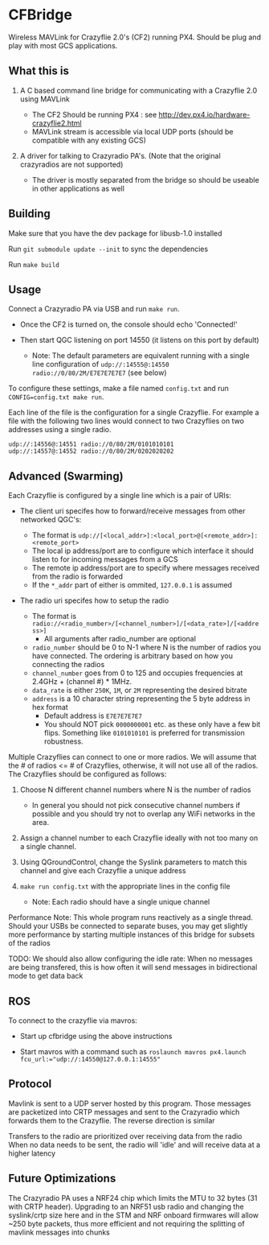 CFBridge
========

Wireless MAVLink for Crazyflie 2.0's (CF2) running PX4. Should be plug and play with most GCS applications.


What this is
------------

1. A C based command line bridge for communicating with a Crazyflie 2.0 using MAVLink
	- The CF2 Should be running PX4 : see http://dev.px4.io/hardware-crazyflie2.html
	- MAVLink stream is accessible via local UDP ports (should be compatible with any existing GCS)

2. A driver for talking to Crazyradio PA's. (Note that the original crazyradios are not supported)
	- The driver is mostly separated from the bridge so should be useable in other applications as well


Building
--------

Make sure that you have the dev package for libusb-1.0 installed

Run `git submodule update --init` to sync the dependencies

Run `make build`


Usage
-----

Connect a Crazyradio PA via USB and run `make run`.

- Once the CF2 is turned on, the console should echo 'Connected!'

- Then start QGC listening on port 14550 (it listens on this port by default)
	- Note: The default parameters are equivalent running with a single line configuration of `udp://:14555@:14550 radio://0/80/2M/E7E7E7E7E7` (see below)


To configure these settings, make a file named `config.txt` and run `CONFIG=config.txt make run`.

Each line of the file is the configuration for a single Crazyflie. For example a file with the following two lines would connect to two Crazyflies on two addresses using a single radio.

	udp://:14556@:14551 radio://0/80/2M/0101010101
	udp://:14557@:14552 radio://0/80/2M/0202020202


Advanced (Swarming)
-------------------

Each Crazyflie is configured by a single line which is a pair of URIs:

- The client uri specifes how to forward/receive messages from other networked QGC's:
	- The format is `udp://[<local_addr>]:<local_port>@[<remote_addr>]:<remote_port>`
	- The local ip address/port are to configure which interface it should listen to for incoming messages from a GCS
	- The remote ip address/port are to specify where messages received from the radio is forwarded
	- If the `*_addr` part of either is ommited, `127.0.0.1` is assumed

- The radio uri specifes how to setup the radio
	- The format is `radio://<radio_number>/[<channel_number>]/[<data_rate>]/[<address>]`
		- All arguments after radio_number are optional
	- `radio_number` should be 0 to N-1 where N is the number of radios you have connected. The ordering is arbitrary based on how you connecting the radios
	- `channel_number` goes from 0 to 125 and occupies frequencies at 2.4GHz + (channel #) * 1MHz.
	- `data_rate` is either `250K`, `1M`, or `2M` representing the desired bitrate
	- `address` is a 10 character string representing the 5 byte address in hex format
		- Default address is `E7E7E7E7E7`
		- You should NOT pick `0000000001` etc. as these only have a few bit flips. Something like `0101010101` is preferred for transmission robustness.

Multiple Crazyflies can connect to one or more radios. We will assume that the # of radios <= # of Crazyflies, otherwise, it will not use all of the radios. The Crazyflies should be configured as follows:

1. Choose N different channel numbers where N is the number of radios
	-  In general you should not pick consecutive channel numbers if possible and you should try not to overlap any WiFi networks in the area.

2. Assign a channel number to each Crazyflie ideally with not too many on a single channel.

3. Using QGroundControl, change the Syslink parameters to match this channel and give each Crazyflie a unique address

4. `make run config.txt` with the appropriate lines in the config file
	- Note: Each radio should have a single unique channel


Performance Note: This whole program runs reactively as a single thread. Should your USBs be connected to separate buses, you may get slightly more performance by starting multiple instances of this bridge for subsets of the radios


TODO: We should also allow configuring the idle rate: When no messages are being transfered, this is how often it will send messages in bidirectional mode to get data back

ROS
---

To connect to the crazyflie via mavros:

- Start up cfbridge using the above instructions

- Start mavros with a command such as `roslaunch mavros px4.launch fcu_url:="udp://:14550@127.0.0.1:14555"`


Protocol
--------

Mavlink is sent to a UDP server hosted by this program. Those messages are packetized into CRTP messages and sent to the Crazyradio which forwards them to the Crazyflie. The reverse direction is similar

Transfers to the radio are prioritized over receiving data from the radio
When no data needs to be sent, the radio will 'idle' and will receive data at
a higher latency


Future Optimizations
-------------

The Crazyradio PA uses a NRF24 chip which limits the MTU to 32 bytes (31 with CRTP header). Upgrading to an NRF51 usb radio and changing the syslink/crtp size here and in the STM and NRF onboard firmwares will allow ~250 byte packets, thus more efficient and not requiring the splitting of mavlink messages into chunks
